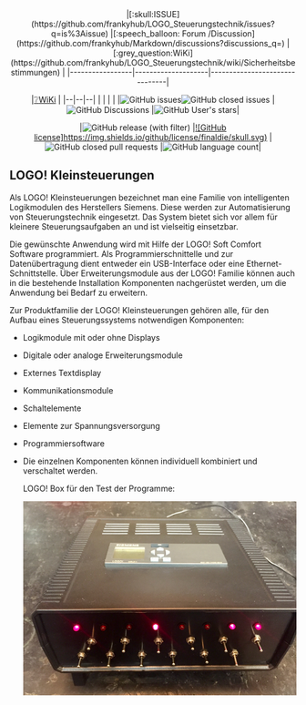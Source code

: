 <div align="center">
|[:skull:ISSUE](https://github.com/frankyhub/LOGO_Steuerungstechnik/issues?q=is%3Aissue) |[:speech_balloon: Forum /Discussion](https://github.com/frankyhub/Markdown/discussions?discussions_q=)        |[:grey_question:WiKi](https://github.com/frankyhub/LOGO_Steuerungstechnik/wiki/Sicherheitsbestimmungen)                         |
|-----------------|--------------------|-------------------------------|


|[:grey_question:WiKi](https://github.com/frankyhub/LOGO_Steuerungstechnik/wiki/Sicherheitsbestimmungen)
|
|--|--|--|
| | | |
|![GitHub issues](https://img.shields.io/github/issues/frankyhub/LOGO_Steuerungstechnik)![GitHub closed issues](https://img.shields.io/github/issues-closed/frankyhub/LOGO_Steuerungstechnik)
|![GitHub Discussions](https://img.shields.io/github/discussions/frankyhub/LOGO_Steuerungstechnik)
|![GitHub User's stars](https://img.shields.io/github/stars/frankyhub)|

|![GitHub release (with filter)](https://img.shields.io/github/v/release/frankyhub/LOGO_Steuerungstechnik)
|[![GitHub license]https://img.shields.io/github/license/finaldie/skull.svg)](https://github.com/frankyhub/LOGO_Steuerungstechnik/blob/main/LICENSE.md)
|![GitHub closed pull requests](https://img.shields.io/github/issues-pr-closed/finaldie/skull.svg)[](https://github.com/frankyhub/LOGO_Steuerungstechnik/pulls)
|![GitHub language count](https://img.shields.io/github/languages/count/finaldie/skull.svg)[](https://github.com/frankyhub/LOGO_Steuerungstechnik/)|


</div>



## LOGO! Kleinsteuerungen 

Als LOGO! Kleinsteuerungen bezeichnet man eine Familie von intelligenten Logikmodulen des Herstellers Siemens. Diese werden zur Automatisierung von Steuerungstechnik eingesetzt. 
Das System bietet sich vor allem für kleinere Steuerungsaufgaben an und ist vielseitig einsetzbar.

Die gewünschte Anwendung wird mit Hilfe der LOGO! Soft Comfort Software programmiert. Als Programmierschnittelle und zur Datenübertragung dient entweder ein USB-Interface 
oder eine Ethernet-Schnittstelle. Über Erweiterungsmodule aus der LOGO! Familie können auch in die bestehende Installation Komponenten nachgerüstet werden, 
um die Anwendung bei Bedarf zu erweitern. 

Zur Produktfamilie der LOGO! Kleinsteuerungen gehören alle, für den Aufbau eines Steuerungssystems notwendigen Komponenten:

+ Logikmodule mit oder ohne Displays
+ Digitale oder analoge Erweiterungsmodule
+ Externes Textdisplay
+ Kommunikationsmodule
+ Schaltelemente
+ Elemente zur Spannungsversorgung
+ Programmiersoftware
+ Die einzelnen Komponenten können individuell kombiniert und verschaltet werden.

  LOGO! Box für den Test der Programme:

  ![Bild](LOGO.png)
